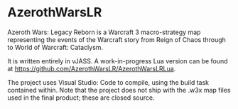# AzerothWarsLR
Azeroth Wars: Legacy Reborn is a Warcraft 3 macro-strategy map representing the events of the Warcraft story from Reign of Chaos through to World of Warcraft: Cataclysm.

It is written entirely in vJASS. A work-in-progress Lua version can be found at https://github.com/AzerothWarsLR/AzerothWarsLRLua. 

The project uses Visual Studio: Code to compile, using the build task contained within. Note that the project does not ship with the .w3x map files used in the final product; these are closed source. 